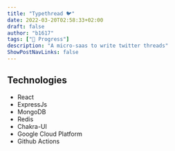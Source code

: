 ```yaml
---
title: "Typethread 🐦"
date: 2022-03-20T02:58:33+02:00
draft: false
author: "b1617"
tags: ["🚧 Progress"]
description: "A micro-saas to write twitter threads"
ShowPostNavLinks: false
---
```


## Technologies

- React
- ExpressJs
- MongoDB
- Redis
- Chakra-UI
- Google Cloud Platform
- Github Actions

